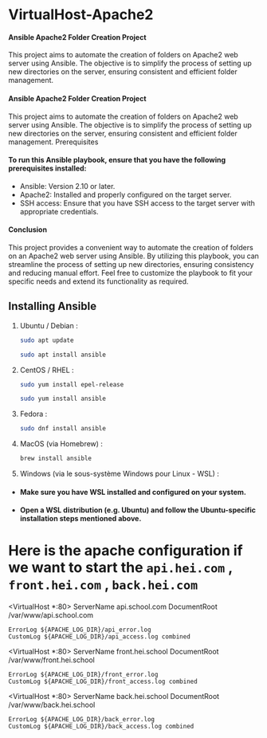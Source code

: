 # VirtualHost-Apache2

#### Ansible Apache2 Folder Creation Project
This project aims to automate the creation of folders on Apache2 web server using Ansible. The objective is to simplify the process of setting up new directories on the server, ensuring consistent and efficient folder management.


#### Ansible Apache2 Folder Creation Project

This project aims to automate the creation of folders on Apache2 web server using Ansible. The objective is to simplify the process of setting up new directories on the server, ensuring consistent and efficient folder management.
Prerequisites

#### To run this Ansible playbook, ensure that you have the following prerequisites installed:

- Ansible: Version 2.10 or later.
- Apache2: Installed and properly configured on the target server.
- SSH access: Ensure that you have SSH access to the target server with appropriate credentials.

#### Conclusion

This project provides a convenient way to automate the creation of folders on an Apache2 web server using Ansible. By utilizing this playbook, you can streamline the process of setting up new directories, ensuring consistency and reducing manual effort. Feel free to customize the playbook to fit your specific needs and extend its functionality as required.
## Installing Ansible

1. Ubuntu / Debian :
    ```sh
    sudo apt update
    ```
    ```sh
    sudo apt install ansible

2. CentOS / RHEL :
    ````sh
    sudo yum install epel-release
    ````
    ````sh
    sudo yum install ansible
    `````
3. Fedora :

    ````sh
    sudo dnf install ansible
    ````
4. MacOS (via Homebrew) :

    `````sh
    brew install ansible

5. Windows (via le sous-système Windows pour Linux - WSL) :
-  #### Make sure you have WSL installed and configured on your system.
 - ####   Open a WSL distribution (e.g. Ubuntu) and follow the Ubuntu-specific installation steps mentioned above.    

# Here is the apache configuration if we want to start  the `api.hei.com` ,  `front.hei.com` , `back.hei.com`
<VirtualHost *:80>
    ServerName api.school.com
    DocumentRoot /var/www/api.school.com

    ErrorLog ${APACHE_LOG_DIR}/api_error.log
    CustomLog ${APACHE_LOG_DIR}/api_access.log combined
</VirtualHost>

<VirtualHost *:80>
    ServerName front.hei.school
    DocumentRoot /var/www/front.hei.school

    ErrorLog ${APACHE_LOG_DIR}/front_error.log
    CustomLog ${APACHE_LOG_DIR}/front_access.log combined
</VirtualHost>

<VirtualHost *:80>
    ServerName back.hei.school
    DocumentRoot /var/www/back.hei.school

    ErrorLog ${APACHE_LOG_DIR}/back_error.log
    CustomLog ${APACHE_LOG_DIR}/back_access.log combined
</VirtualHost>
